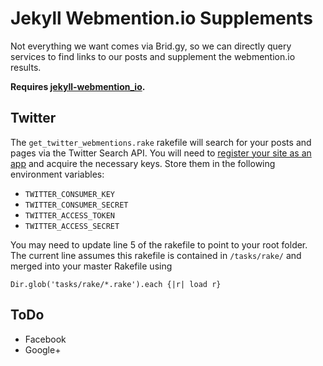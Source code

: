 # Jekyll Webmention.io Supplements

Not everything we want comes via Brid.gy, so we can directly query services to find links to our posts and supplement the webmention.io results.

**Requires [jekyll-webmention_io](https://github.com/aarongustafson/jekyll-webmention_io).**

## Twitter

The `get_twitter_webmentions.rake` rakefile will search for your posts and pages via the Twitter Search API. You will need to [register your site as an app](https://apps.twitter.com/app/new) and acquire the necessary keys. Store them in the following environment variables:

* `TWITTER_CONSUMER_KEY`
* `TWITTER_CONSUMER_SECRET`
* `TWITTER_ACCESS_TOKEN`
* `TWITTER_ACCESS_SECRET`

You may need to update line 5 of the rakefile to point to your root folder. The current line assumes this rakefile is contained in `/tasks/rake/` and merged into your master Rakefile using

	Dir.glob('tasks/rake/*.rake').each {|r| load r}

## ToDo

* Facebook
* Google+